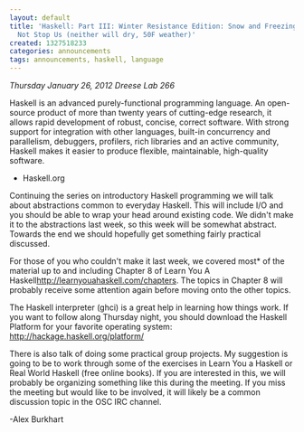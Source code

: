 ```yaml
---
layout: default
title: 'Haskell: Part III: Winter Resistance Edition: Snow and Freezing Rain Will
  Not Stop Us (neither will dry, 50F weather)'
created: 1327518233
categories: announcements
tags: announcements, haskell, language
---
```

*Thursday January 26, 2012*
*Dreese Lab 266*

Haskell is an advanced purely-functional programming language. An open-source product of more than twenty years of cutting-edge research, it allows rapid development of robust, concise, correct software. With strong support for integration with other languages, built-in concurrency and parallelism, debuggers, profilers, rich libraries and an active community, Haskell makes it easier to produce flexible, maintainable, high-quality software.

- Haskell.org

Continuing the series on introductory Haskell programming we will talk
about abstractions common to everyday Haskell. This will include I/O and
you should be able to wrap your head around existing code. We didn't make
it to the abstractions last week, so this week will be somewhat abstract.
Towards the end we should hopefully get something fairly practical
discussed.

For those of you who couldn't make it last week, we covered most* of the
material up to and including Chapter 8 of Learn You A
Haskell<http://learnyouahaskell.com/chapters>.
The topics in Chapter 8 will probably receive some attention again before
moving onto the other topics.

The Haskell interpreter (ghci) is a great help in learning how things work.
If you want to follow along Thursday night, you should download the Haskell
Platform for your favorite operating system:
http://hackage.haskell.org/platform/

There is also talk of doing some practical group projects. My suggestion is
going to be to work through some of the exercises in Learn You a Haskell or
Real World Haskell (free online books). If you are interested in this, we
will probably be organizing something like this during the meeting. If you
miss the meeting but would like to be involved, it will likely be a common
discussion topic in the OSC IRC channel.

-Alex Burkhart
